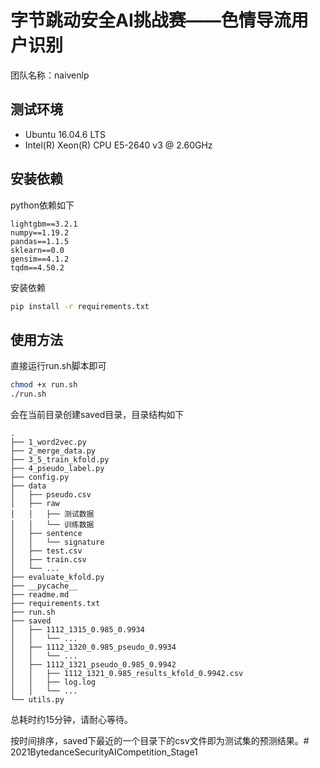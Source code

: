 # 字节跳动安全AI挑战赛——色情导流用户识别

团队名称：naivenlp

## 测试环境

- Ubuntu 16.04.6 LTS
- Intel(R) Xeon(R) CPU E5-2640 v3 @ 2.60GHz

## 安装依赖

python依赖如下

```
lightgbm==3.2.1
numpy==1.19.2
pandas==1.1.5
sklearn==0.0
gensim==4.1.2
tqdm==4.50.2
```

安装依赖

```sh
pip install -r requirements.txt
```

## 使用方法

直接运行run.sh脚本即可

```sh
chmod +x run.sh
./run.sh
```

会在当前目录创建saved目录，目录结构如下

```
.
├── 1_word2vec.py
├── 2_merge_data.py
├── 3_5_train_kfold.py
├── 4_pseudo_label.py
├── config.py
├── data
│   ├── pseudo.csv
│   ├── raw
│   │   ├── 测试数据
│   │   └── 训练数据
│   ├── sentence
│   │   └── signature
│   ├── test.csv
│   ├── train.csv
│   └── ...
├── evaluate_kfold.py
├── __pycache__
├── readme.md
├── requirements.txt
├── run.sh
├── saved
│   ├── 1112_1315_0.985_0.9934
│   │   └── ...
│   ├── 1112_1320_0.985_pseudo_0.9934
│   │   └── ...
│   ├── 1112_1321_pseudo_0.985_0.9942
│   │   ├── 1112_1321_0.985_results_kfold_0.9942.csv
│   │   ├── log.log
│   │   └── ...
└── utils.py
```

总耗时约15分钟，请耐心等待。

按时间排序，saved下最近的一个目录下的csv文件即为测试集的预测结果。# 2021BytedanceSecurityAICompetition_Stage1
